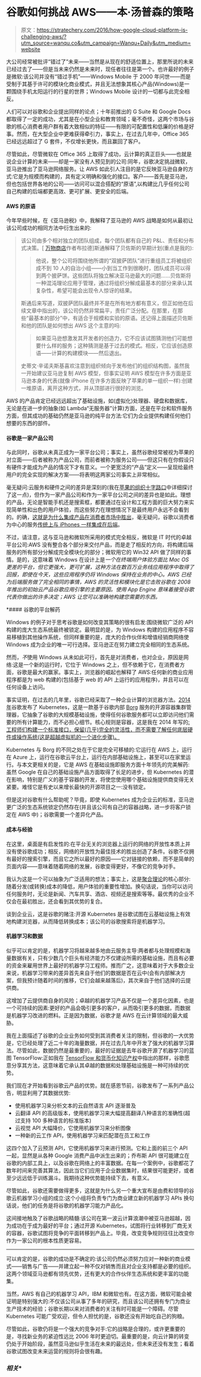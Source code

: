 # 谷歌如何挑战 AWS——本·汤普森的策略

> 原文：<https://stratechery.com/2016/how-google-cloud-platform-is-challenging-aws/?utm_source=wanqu.co&utm_campaign=Wanqu+Daily&utm_medium=website>

大公司经常被批评“错过了”未来——当然是从现在的舒适位置上，那里所说的未来已经过去了——但是当未来仍然是未来时，现任者往往是第一个。也许最好的例子是微软:该公司并没有“错过手机”——Windows Mobile 于 2000 年问世——而是受制于其基于许可的模块化商业模式，并且无法想象其核心产品(Windows)是一颗围绕手机太阳运行的行星的世界；Windows Mobile 设计的一切都与此完全相反。

人们可以对谷歌和企业提出同样的论点；十年前推出的 G Suite 和 Google Docs 都取得了一定的成功，尤其是在小型企业和教育领域；毫不奇怪，这两个市场与谷歌的核心消费者用户群有着大致相似的特征——有限的可配置性和低廉的价格是好事。然而，在大型企业中更难获得牵引力，事实上，在过去几年中，Office 365 已经远远超过了 G 套件，不仅增长更快，而且赢回了客户。

尽管如此，尽管微软在 Office 365 上取得了成功，云计算的真正巨头——也就是说企业计算的未来——却是一家没有人预见到的公司:同年，谷歌决定挑战微软，亚马逊推出了亚马逊网络服务。让 AWS 如此引人注目的是它反映亚马逊自身的方式:它是为规模而构建的，具有定义明确和强化的接口。客户——首先是亚马逊，但也包括世界各地的公司——访问可以混合搭配的“原语”,以构建比几乎任何公司自己构建的后端都更高效、更可扩展、更安全的后端。

#### AWS 的原语

今年早些时候，在《亚马逊税》中，我解释了亚马逊的 AWS 战略是如何从最初让该公司成功的相同方法中衍生出来的:

> 该公司由多个相对独立的团队组成，每个团队都有自己的 P&L、责任和分布式决策。[ [万物商店](http://brad-stone.com/book/)作者布拉德]斯通解释了贝佐斯的早期计划(重点是我的):
> 
> > 他说，整个公司将围绕他所谓的“双披萨团队”进行重组员工将被组织成不到 10 人的自治小组——小到当工作到很晚时，团队成员可以得到两个披萨饼。这些团队将独立解决亚马逊最大的问题……贝佐斯将一种混沌理论应用于管理，通过将组织分解成最基本的部分来承认其复杂性，希望可能会出现令人惊讶的结果。
> 
> 斯通后来写道，双披萨团队最终并不是在所有地方都有意义，但正如他在后续文章中指出的，该公司仍然非常扁平，责任广泛分配。在那里，在那些“最基本的部分”中，有适合于规模和实验的原语。还记得上面描述贝佐斯和他的团队是如何想出 AWS 这个主意的吗:
> 
> > 如果亚马逊想激发其开发者的创造力，它不应该试图猜测他们可能想要什么样的服务；这种猜测是基于过去的模式。相反，它应该创造原语——计算的构建模块——然后退出。
> 
> 史蒂文·辛诺夫斯基喜欢注意到组织倾向于发布他们的组织结构图，虽然我一开始建议亚马逊复制 AWS 模型，但事实证明 AWS 模型在许多方面是亚马逊本身的代表(就像 iPhone 在许多方面反映了苹果的单一组织一样):创建一堆原语，离开这种方式，并从顶部进行很好的浏览。

AWS 的产品肯定已经远远超出了基础设施，如(虚拟化)处理器、硬盘和数据库，无论是在进一步的抽象(如 Lambda“无服务器”计算)方面，还是在平台和软件服务方面，但其成功的基础仍然是亚马逊的纯平台方法:它们为企业提供构建任何他们想要的东西的部件。

#### 谷歌是一家产品公司

与此同时，谷歌从未真正成为一家平台公司；事实上，虽然谷歌经常被视为苹果的对立面——后者被称为产品公司，而前者被称为服务公司——但这只有在你假设只有硬件才能成为产品的情况下才有意义。一个更宽泛的“产品”定义——呈现给最终用户的完全实现的解决方案——将表明这两家公司事实上非常相似。

毫无疑问:云服务和硬件之间的差异是深刻的(我在[苹果的组织十字路口](https://stratechery.com/2016/apples-organizational-crossroads/)中详细探讨了这一点)，但作为一家产品公司和作为一家平台公司之间的差异也是如此。理想的产品，无论是智能手机还是搜索框，都要通过在设计和工程方面的巨大努力来实现简单性和出色的用户体验，而这些努力在理想情况下是最终用户永远不会看到的。的确，[这就是为什么集成产品在消费者市场中胜出](https://stratechery.com/2013/clayton-christensen-got-wrong/)，毫无疑问，谷歌以消费者为中心的服务[传统上与 iPhones 一样集成在后端](https://plus.google.com/+RipRowan/posts/eVeouesvaVX)。

不过，请注意，这与亚马逊和微软所采用的模式完全相反，微软是 IT 时代的卓越平台公司:AWS 没有整合各个部分来交付产品，而是走了相反的方向，将构建后端服务的所有部分分解成完全模块化的部分；微软用它的 Win32 API 做了同样的事情。是的，这意味着 Windows 在设计上是*一个在终端用户体验方面比 Mac OS 更差的平台，但它更强大，更可扩展，这种方法在数百万业务线应用程序中取得了回报，即使在今天，这些应用程序仍将 Windows 保持在业务的中心。AWS 已经为后端服务做了完全相同的事情，AWS 的灵活性和模块化是它击败谷歌在 2008 年推出的初始云产品谷歌应用引擎的主要原因。使用 App Engine 意味着接受谷歌代表你做出的许多决定；AWS 让您可以准确地构建您需要的东西。*

 *#### 谷歌的平台解药

Windows 的例子对于思考谷歌是如何改变其策略的很有启发:围绕微软广泛的 API 构建的庞大生态系统最终被锁定。最明显的是，为 Windows 构建的应用程序不容易移植到其他操作系统，但同样重要的是，庞大的合作伙伴和增值经销商网络使 Windows 成为企业的唯一可行选择。亚马逊正在努力建立完全相同的生态系统。

然而，*不*使用 Windows 从未如此可行，首先是对消费者，也对企业，原因是网络:这是一个新的运行时，它位于 Windows 之上，但不依赖于它，在消费者方面，谷歌是最大的赢家。事实上，浏览器的崛起也解释了 AWS:任何新的商业应用程序都是为 web 构建的(包括基于 web 的 API 上运行的应用程序)，并且可以在任何设备上访问。

事实证明，在过去的几年里，谷歌已经采取了一种企业计算的浏览器方法。[2014 年](https://www.wired.com/2014/06/google-kubernetes/)谷歌发布了 Kubernetes，这是一款基于谷歌内部 [Borg](https://research.google.com/pubs/pub43438.html) 服务的开源容器集群管理器，它抽象了谷歌的大规模基础设施，使得任何谷歌服务都可以立即访问他们需要的所有计算能力，而不必担心细节。核心规则是容器，这是我在 2014 年写的[:工程师们构建一个标准接口，保留(几乎)完全的灵活性，而不需要了解任何底层硬件或操作系统(这是超越虚拟机的一个进化步骤)。](https://stratechery.com/2014/docker-integrated-open-source-company/)

Kubernetes 与 Borg 的不同之处在于它是完全可移植的:它运行在 AWS 上，运行在 Azure 上，运行在谷歌云平台上，运行在内部基础设施上，甚至可以在家里运行。与本文更相关的是，它是 AWS 在基础设施即服务方面十年领先的完美解药:虽然 Google 在自己的基础设施产品方面取得了长足的进步，但 Kubernetes 的潜在影响，特别是广义的基于容器的开发，将使您使用哪个基础设施提供商变得无关紧要。难怪它是有史以来增长最快的开源项目之一:没有锁定。

但是这对谷歌有什么帮助呢？毕竟，即使 Kubernetes 成为企业云的标准，亚马逊更广泛的生态系统锁定仍然存在(并且该公司有自己的容器战略，进一步将客户锁定在 AWS 中)；谷歌需要一个差异化产品。

#### 成本与经验

在这里，桌面是有启发性的:在平台无关的浏览器上运行的网络的开放性本质上并没有使谷歌成功；相反，网络的开放性为最佳技术的胜出创造了条件。谷歌不仅拥有最好的搜索引擎，而且它之所以最好的原因——它对链接的依赖，而不是简单的页面内容——意味着随着网络的发展，谷歌变得更好，不像它的竞争对手。

我认为这是一个可以抽象为广泛适用的想法；事实上，这是[聚合理论](https://stratechery.com/2015/aggregation-theory/)的核心部分:随着分发(或转换)成本的降低，用户体验的重要性增加。换句话说，当你可以访问任何服务时，无论是新闻、汽车共享、酒店、视频还是搜索等等。最优秀的企业不仅会在最初胜出，还会看到其优势的复合。

谈到企业云，这是谷歌的赌注:开源 Kubernetes 是谷歌试图在云基础设施上有效地构建浏览器，从而降低转换成本；该公司的谷歌搜索将是机器学习。

#### 机器学习和数据

似乎可以肯定的是，机器学习将越来越多地由云服务主导:两者都与处理规模和海量数据有关，只有少数几个巨头有经济能力不仅建设所需的基础设施，而且有必要的资金来雇用世界上最好的机器学习工程师。推而广之，这意味着对于大多数企业来说，机器学习带来的差异首先来自于他们的数据是否在云中(会有内部解决方案，但我预计随着时间的推移，它们会越来越落后)，其次来自于他们选择的云提供商。

这增加了云提供商自身的风险；卓越的机器学习产品不仅是一个差异化因素，也是一个可持续的因素:更好的产品会吸引更多的客户，从而吸引更多的数据，而数据是机器学习改进的燃料。正是因为数据，谷歌才是 AWS 在云计算领域的最大威胁。

我在上面描述了谷歌的企业业务如何受到其消费者关注的限制，但谷歌的一大优势是，它已经处理了近二十年的海量数据，并在过去几年中开发了强大的机器学习算法。尽管如此，数据仍然是最重要的，最好的证据是去年谷歌开源了机器学习的蓝图 TensorFlow:正如我在 [TensorFlow 和货币化知识产权](https://stratechery.com/2015/tensorflow-and-monetizing-intellectual-property/)中指出的那样，谷歌愿意分享其方法，这意味着它承认其卓越的数据和处理基础设施是一种可持续的优势。

我们现在才开始看到谷歌云产品的优势。就在感恩节前，谷歌发布了一系列产品公告，明显利用了其数据优势:

*   使用机器学习来分析文本的云自然语言 API 逐渐普及
*   云翻译 API 的高级版本，使用机器学习来大幅提高翻译八种语言的准确性(超过支持 100 多种语言的标准版本)
*   云视觉 API 大幅降价，它使用机器学习来分析图像
*   一种新的云工作 API，使用机器学习来匹配潜在员工和工作

这四个加入了云预测 API，它使用机器学习来进行预测。它和上面的前三个 API 一起，显然是从各种 Google 消费产品中派生出来的；乔布斯 API 很可能建立在谷歌的内部工具上，以及谷歌在网络上的丰富数据。在每一个案例中，谷歌都花了数年时间来完善其算法，因此当它们应用于企业数据集时，结果很可能更好，或者至少远远低于训练漏斗。我期待这种优势能持续下去，有意义。

尽管如此，谷歌还需要做得更多，这就是为什么另一个重大宣布是由费和领导的谷歌云机器学习小组的成立:这个小组将负责专门为商业建立新的机器学习 APIs 换句话说，他们的任务是将谷歌的机器学习能力产品化。

这间接地触及了谷歌战略的精髓:该公司在第一波云计算浪潮中被亚马逊超越，因为成功在于成为最好的平台；通过开源 Kubernetes，试图将行业转移到厂商无关的容器，谷歌试图将竞争的平面转移到产品上。毕竟，改变竞争规则往往比改变你作为一家公司的根本性质更容易。

* * *

可以肯定的是，谷歌的成功是不确定的:该公司仍然必须努力应对一种新的商业模式——销售与广告——并建立起一种不仅对销售而且对企业支持都是必要的组织。这两个领域亚马逊都有领先优势，还有更大的合作伙伴生态系统和更丰富的功能集。

当然，AWS 有自己的机器学习 API，IBM 和微软也有。在这方面，微软可能会被证明是特别强大的:不仅该公司从事了多年的研究，而且该公司还拥有专门为商业生产技术的经验；谷歌长期以来对消费者的关注有时可能是一个障碍。尽管 Kubernetes 可能广受欢迎，但令人担忧的是，谷歌还没有开始吃自己的狗粮。

尽管如此，谷歌仍将是一个强大的竞争对手:它的战略是合理的，或许更重要的是，寻找新业务的紧迫性远比 2006 年时更迫切。最重要的是，向云计算的转变仍处于开始阶段，虽然亚马逊似乎生活在未来的最远处，但未来还没有发生；看着谷歌试图改变未来运营的规则将会很有趣。

### *相关**